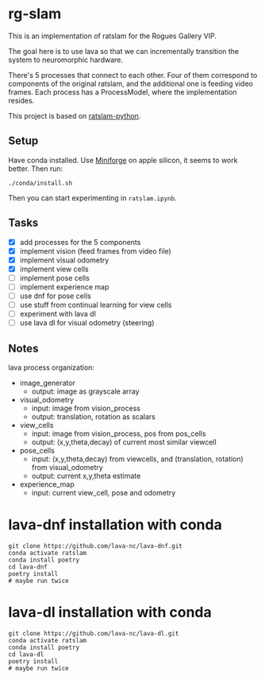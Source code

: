# rg-slam

This is an implementation of ratslam for the Rogues Gallery VIP.

The goal here is to use lava so that we can incrementally transition the system to neuromorphic hardware.

There's 5 processes that connect to each other. Four of them correspond to components of the original ratslam, and the additional one is feeding video frames. Each process has a ProcessModel, where the implementation resides.

This project is based on [ratslam-python](https://github.com/renatopp/ratslam-python).

## Setup

Have conda installed. 
Use [Miniforge](https://github.com/conda-forge/miniforge) on apple silicon, it seems to work better. Then run:

```./conda/install.sh```

Then you can start experimenting in `ratslam.ipynb`.

## Tasks

- [x] add processes for the 5 components
- [x] implement vision (feed frames from video file)
- [x] implement visual odometry
- [x] implement view cells
- [ ] implement pose cells
- [ ] implement experience map
- [ ] use dnf for pose cells
- [ ] use stuff from continual learning for view cells
- [ ] experiment with lava dl
- [ ] use lava dl for visual odometry (steering)

## Notes

lava process organization:

* image_generator
  * output: image as grayscale array
* visual_odometry
  * input: image from vision_process
  * output: translation, rotation as scalars
* view_cells
  * input: image from vision_process, pos from pos_cells
  * output: (x,y,theta,decay) of current most similar viewcell
* pose_cells
  * input: (x,y,theta,decay) from viewcells, and (translation, rotation) from visual_odometry
  * output: current x,y,theta estimate
* experience_map
  * input: current view_cell, pose and odometry


# lava-dnf installation with conda

```
git clone https://github.com/lava-nc/lava-dnf.git
conda activate ratslam
conda install poetry
cd lava-dnf
poetry install
# maybe run twice
```

# lava-dl installation with conda

```
git clone https://github.com/lava-nc/lava-dl.git
conda activate ratslam
conda install poetry
cd lava-dl
poetry install
# maybe run twice
```
